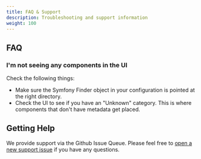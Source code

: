 ```yaml
---
title: FAQ & Support
description: Troubleshooting and support information
weight: 100
---
```


## FAQ

### I'm not seeing any components in the UI
Check the following things:
* Make sure the Symfony Finder object in your configuration is pointed at the right directory.
* Check the UI to see if you have an "Unknown" category.  This is where components that don't have metadata get placed.

## Getting Help

We provide support via the Github Issue Queue.  Please feel free to [open a new support issue](https://github.com/LastCallMedia/Mannequin/issues/new?labels=Support) if you have any questions.
